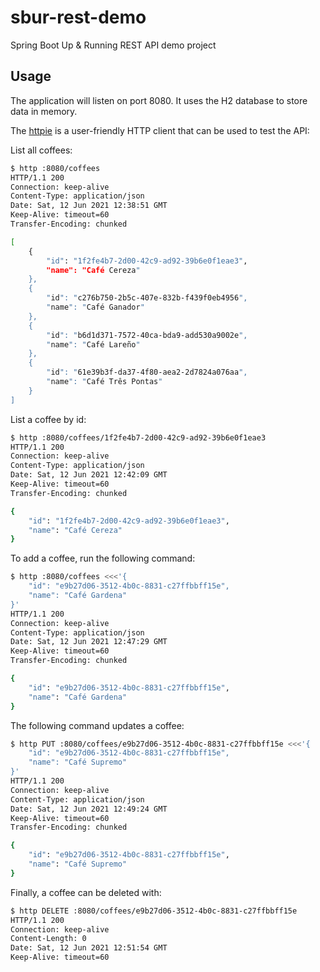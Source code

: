 # sbur-rest-demo
Spring Boot Up &amp; Running REST API demo project

## Usage

The application will listen on port 8080. It uses the H2 database to store data in memory.

The [httpie](https://httpie.io/) is a user-friendly HTTP client that can be used to test the API:

List all coffees:

```bash
$ http :8080/coffees
HTTP/1.1 200 
Connection: keep-alive
Content-Type: application/json
Date: Sat, 12 Jun 2021 12:38:51 GMT
Keep-Alive: timeout=60
Transfer-Encoding: chunked

[
    {
        "id": "1f2fe4b7-2d00-42c9-ad92-39b6e0f1eae3",
        "name": "Café Cereza"
    },
    {
        "id": "c276b750-2b5c-407e-832b-f439f0eb4956",
        "name": "Café Ganador"
    },
    {
        "id": "b6d1d371-7572-40ca-bda9-add530a9002e",
        "name": "Café Lareño"
    },
    {
        "id": "61e39b3f-da37-4f80-aea2-2d7824a076aa",
        "name": "Café Três Pontas"
    }
]

```

List a coffee by id:

```bash
$ http :8080/coffees/1f2fe4b7-2d00-42c9-ad92-39b6e0f1eae3
HTTP/1.1 200 
Connection: keep-alive
Content-Type: application/json
Date: Sat, 12 Jun 2021 12:42:09 GMT
Keep-Alive: timeout=60
Transfer-Encoding: chunked

{
    "id": "1f2fe4b7-2d00-42c9-ad92-39b6e0f1eae3",
    "name": "Café Cereza"
}

```

To add a coffee, run the following command:

```bash
$ http :8080/coffees <<<'{    
    "id": "e9b27d06-3512-4b0c-8831-c27ffbbff15e",
    "name": "Café Gardena"
}'
HTTP/1.1 200 
Connection: keep-alive
Content-Type: application/json
Date: Sat, 12 Jun 2021 12:47:29 GMT
Keep-Alive: timeout=60
Transfer-Encoding: chunked

{
    "id": "e9b27d06-3512-4b0c-8831-c27ffbbff15e",
    "name": "Café Gardena"
}

```

The following command updates a coffee:

```bash
$ http PUT :8080/coffees/e9b27d06-3512-4b0c-8831-c27ffbbff15e <<<'{
    "id": "e9b27d06-3512-4b0c-8831-c27ffbbff15e",
    "name": "Café Supremo"
}'
HTTP/1.1 200 
Connection: keep-alive
Content-Type: application/json
Date: Sat, 12 Jun 2021 12:49:24 GMT
Keep-Alive: timeout=60
Transfer-Encoding: chunked

{
    "id": "e9b27d06-3512-4b0c-8831-c27ffbbff15e",
    "name": "Café Supremo"
}

```

Finally, a coffee can be deleted with:

```bash
$ http DELETE :8080/coffees/e9b27d06-3512-4b0c-8831-c27ffbbff15e
HTTP/1.1 200 
Connection: keep-alive
Content-Length: 0
Date: Sat, 12 Jun 2021 12:51:54 GMT
Keep-Alive: timeout=60
``` 
